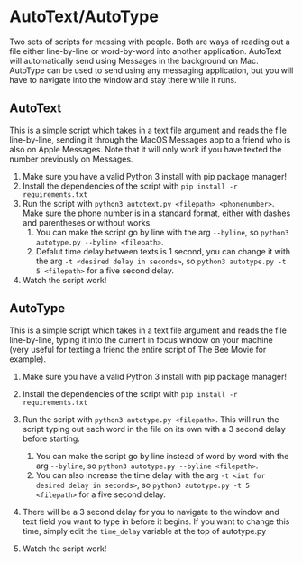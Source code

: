 # AutoText/AutoType

Two sets of scripts for messing with people. Both are ways of reading out a file either line-by-line or word-by-word into another application. AutoText will automatically send using Messages in the background on Mac. AutoType can be used to send using any messaging application, but you will have to navigate into the window and stay there while it runs.

## AutoText

This is a simple script which takes in a text file argument and reads the file line-by-line, sending it through the MacOS Messages app to a friend who is also on Apple Messages. Note that it will only work if you have texted the number previously on Messages.

1. Make sure you have a valid Python 3 install with pip package manager!
2. Install the dependencies of the script with `pip install -r requirements.txt`
3. Run the script with `python3 autotext.py <filepath> <phonenumber>`. Make sure the phone number is in a standard format, either with dashes and parentheses or without works.
   1. You can make the script go by line with the arg `--byline`, so `python3 autotype.py --byline <filepath>`.
   2. Defalut time delay between texts is 1 second, you can change it with the arg `-t <desired delay in seconds>`, so `python3 autotype.py -t 5 <filepath>` for a five second delay.
4. Watch the script work!

## AutoType

This is a simple script which takes in a text file argument and reads the file line-by-line, typing it into the current in focus window on your machine (very useful for texting a friend the entire script of The Bee Movie for example).  

1. Make sure you have a valid Python 3 install with pip package manager!
2. Install the dependencies of the script with `pip install -r requirements.txt`
3. Run the script with `python3 autotype.py <filepath>`. This will run the script typing out each word in the file on its own with a 3 second delay before starting.

   1. You can make the script go by line instead of word by word with the arg `--byline`, so `python3 autotype.py --byline <filepath>`.
   2. You can also increase the time delay with the arg `-t <int for desired delay in seconds>`, so `python3 autotype.py -t 5 <filepath>` for a five second delay.
4. There will be a 3 second delay for you to navigate to the window and text field you want to type in before it begins. If you want to change this time, simply edit the `time_delay` variable at the top of autotype.py
5. Watch the script work!
